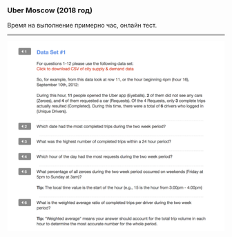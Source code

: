 ### Uber Moscow (2018 год)

Время на выполнение примерно час, онлайн тест.
* * * * * * * * * * * * * * *

![1_screen](Screen/Screen1.png)
